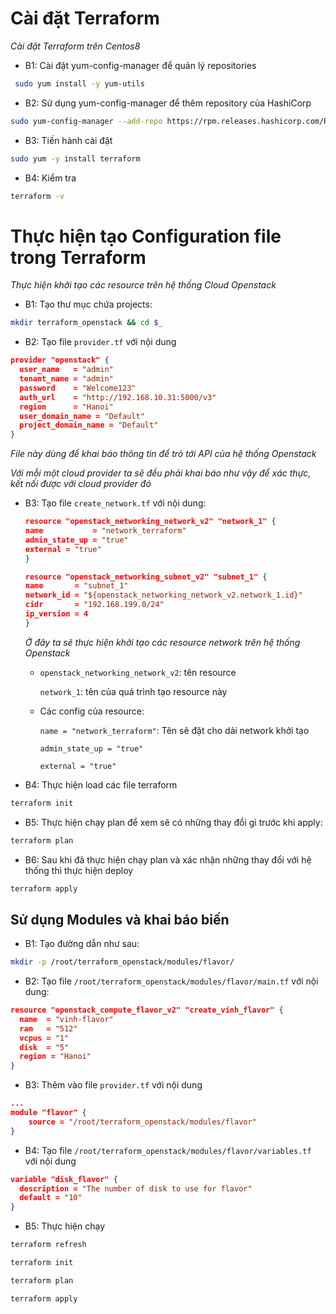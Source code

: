 # Cài đặt Terraform
*Cài đặt Terraform trên Centos8*

- B1: Cài đặt yum-config-manager để quản lý repositories
```sh
 sudo yum install -y yum-utils
 ```

- B2: Sử dụng yum-config-manager để thêm repository của HashiCorp
```sh
sudo yum-config-manager --add-repo https://rpm.releases.hashicorp.com/RHEL/hashicorp.repo
```

- B3: Tiến hành cài đặt
```sh
sudo yum -y install terraform
```

- B4: Kiểm tra
```sh
terraform -v
```

# Thực hiện tạo Configuration file trong Terraform
*Thực hiện khởi tạo các resource trên hệ thống Cloud Openstack*
- B1: Tạo thư mục chứa projects:
```sh
mkdir terraform_openstack && cd $_
```

- B2: Tạo file `provider.tf` với nội dung

```json
provider "openstack" {
  user_name   = "admin"
  tenant_name = "admin"
  password    = "Welcome123"
  auth_url    = "http://192.168.10.31:5000/v3"
  region      = "Hanoi"
  user_domain_name = "Default"
  project_domain_name = "Default"
}
```
 *File này dùng để khai báo thông tin để trỏ tới API của hệ thống Openstack*

 *Với mỗi một cloud provider ta sẽ đều phải khai báo như vậy để xác thực, kết nối được với cloud provider đó*

- B3: Tạo file `create_network.tf` với nội dung:
    ```json
    resource "openstack_networking_network_v2" "network_1" {
    name           = "network_terraform"
    admin_state_up = "true"
    external = "true"
    }

    resource "openstack_networking_subnet_v2" "subnet_1" {
    name       = "subnet_1"
    network_id = "${openstack_networking_network_v2.network_1.id}"
    cidr       = "192.168.199.0/24"
    ip_version = 4
    }
    ```
    *Ở đây ta sẽ thực hiện khởi tạo các resource network trên hệ thống Openstack*

    - `openstack_networking_network_v2`: tên resource

      `network_1`: tên của quá trình tạo resource này


    - Các config của resource:
    
      `name = "network_terraform"`: Tên sẽ đặt cho dải network khởi tạo

      `admin_state_up = "true"`

      `external = "true"` 

- B4: Thực hiện load các file terraform 
```sh
terraform init
```

- B5: Thực hiện chạy plan để xem sẽ có những thay đổi gì trước khi apply:
```sh
terraform plan
```

- B6: Sau khi đã thực hiện chạy plan và xác nhận những thay đổi với hệ thống thì thực hiện deploy
```sh
terraform apply
```

## Sử dụng Modules và khai báo biến

- B1: Tạo đường dẫn như sau:
```sh
mkdir -p /root/terraform_openstack/modules/flavor/
```
- B2: Tạo file `/root/terraform_openstack/modules/flavor/main.tf` với nội dung:
```json
resource "openstack_compute_flavor_v2" "create_vinh_flavor" {
  name  = "vinh-flavor"
  ram   = "512"
  vcpus = "1"
  disk  = "5"
  region = "Hanoi"
}
```
- B3: Thêm vào file `provider.tf` với nội dung
```json
...
module "flavor" {
    source = "/root/terraform_openstack/modules/flavor"
}
```

- B4: Tạo file `/root/terraform_openstack/modules/flavor/variables.tf` với nội dung
```json
variable "disk_flavor" {
  description = "The number of disk to use for flavor"
  default = "10"
}
```

- B5: Thực hiện chạy
```sh
terraform refresh

terraform init

terraform plan

terraform apply
```